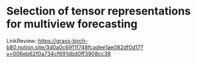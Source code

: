 # Selection of tensor representations for multiview forecasting
 LinkReview: https://grass-birch-b80.notion.site/3d0a0c6911f748fcadee1ae082df0d17?v=006eb62f0a734cf691dbd0ff3908cc38

